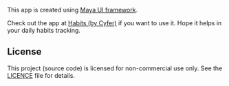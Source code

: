 This app is created using [Maya UI framework](https://github.com/cyftec/maya-ui).


Check out the app at [Habits (by Cyfer)](https://habits.cyfer.tech) if you want to use it. Hope it helps in your daily habits tracking.

## License

This project (source code) is licensed for non-commercial use only. See the [LICENCE](./LICENCE) file for details.
